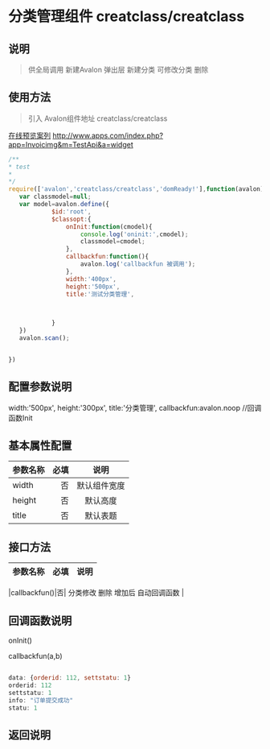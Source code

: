# 分类管理组件 creatclass/creatclass

## 说明

  > 供全局调用 新建Avalon 弹出层 新建分类  可修改分类  删除 

## 使用方法

  > 引入 Avalon组件地址 creatclass/creatclass

   [在线预览案列](http://www.apps.com/index.php?app=Invoicimg&m=TestApi&a=widget) http://www.apps.com/index.php?app=Invoicimg&m=TestApi&a=widget

``` javascript
/**
* test
* 
*/
require(['avalon','creatclass/creatclass','domReady!'],function(avalon){
   var classmodel=null;
   var model=avalon.define({ 
   			$id:'root',
   			$classopt:{
   				onInit:function(cmodel){
   					console.log('oninit:',cmodel);
   					classmodel=cmodel;
   				},
   				callbackfun:function(){
   					avalon.log('callbackfun 被调用');
   				},
   				width:'400px',
   				height:'500px',
   				title:'测试分类管理',
   				


   			}
   })
   avalon.scan();


})

```

## 配置参数说明
 width:'500px', 
        height:'300px',
        title:'分类管理',
        callbackfun:avalon.noop //回调函数Init

## 基本属性配置

| 参数名称      |    必填 | 说明  |
| :-------- | --------:| :--: |
| width  | 否 |  默认组件宽度  |
| height |否| 默认高度 |
|title|否| 默认表题 |

##  接口方法

| 参数名称      |    必填 | 说明  |
| :-------- | --------:| :--: |


|callbackfun()|否| 分类修改 删除 增加后  自动回调函数  |


## 回调函数说明

onInit()


callbackfun(a,b)


```` javascript

data: {orderid: 112, settstatu: 1}
orderid: 112
settstatu: 1
info: "订单提交成功"
statu: 1

````



## 返回说明
